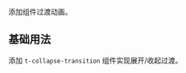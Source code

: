 添加组件过渡动画。

## 基础用法

添加 `t-collapse-transition` 组件实现展开/收起过渡。

<Example :component="CollapseTransitionBase" />

<script setup lang="ts">
import * as CollapseTransitionBase from '~src/example/collapse-transition/base.vue'
</script>
